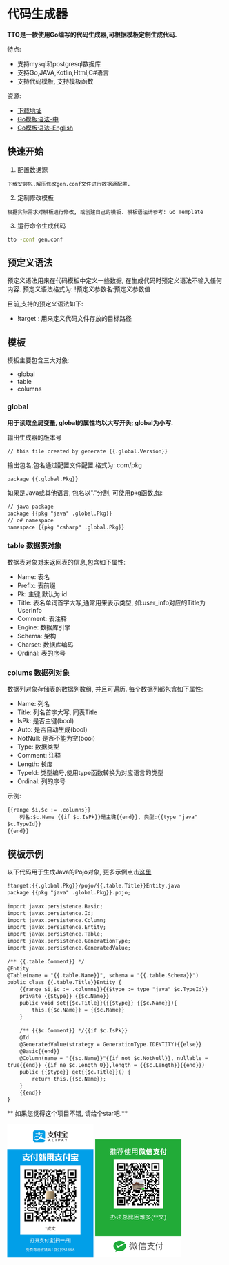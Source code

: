 # 代码生成器

**TTO是一款使用Go编写的代码生成器,可根据模板定制生成代码.**

特点:
- 支持mysql和postgresql数据库
- 支持Go,JAVA,Kotlin,Html,C#语言
- 支持代码模板, 支持模板函数

资源:
- [下载地址](https://github.com/ixre/goex/releases/)
- [Go模板语法-中](http://www.g-var.com/posts/translation/hugo/hugo-21-go-template-primer/)
- [Go模板语法-English](https://golang.org/pkg/text/template/)

## 快速开始

1. 配置数据源
```
下载安装包,解压修改gen.conf文件进行数据源配置.
```
2. 定制修改模板
```
根据实际需求对模板进行修改, 或创建自己的模板. 模板语法请参考: Go Template
```
3. 运行命令生成代码
```bash
tto -conf gen.conf
```

## 预定义语法

预定义语法用来在代码模板中定义一些数据, 在生成代码时预定义语法不输入任何内容.
预定义语法格式为: !预定义参数名:预定义参数值

目前,支持的预定义语法如下:

- !target : 用来定义代码文件存放的目标路径

## 模板

模板主要包含三大对象: 

- global
- table
- columns


### global

**用于读取全局变量, global的属性均以大写开头; global为小写.**

输出生成器的版本号
```
// this file created by generate {{.global.Version}}
```
输出包名,包名通过配置文件配置.格式为: com/pkg
```
package {{.global.Pkg}}
```
如果是Java或其他语言, 包名以"."分割, 可使用pkg函数,如:
```
// java package
package {{pkg "java" .global.Pkg}}
// c# namespace
namespace {{pkg "csharp" .global.Pkg}}
```

### table 数据表对象

数据表对象对来返回表的信息,包含如下属性:

- Name: 表名
- Prefix: 表前缀
- Pk: 主键,默认为:id
- Title: 表名单词首字大写,通常用来表示类型,
  如:user_info对应的Title为UserInfo
- Comment: 表注释
- Engine: 数据库引擎
- Schema: 架构
- Charset: 数据库编码
- Ordinal: 表的序号

### colums 数据列对象

数据列对象存储表的数据列数组, 并且可遍历. 每个数据列都包含如下属性:

- Name: 列名
- Title: 列名首字大写, 同表Title
- IsPk: 是否主键(bool)
- Auto:  是否自动生成(bool)
- NotNull: 是否不能为空(bool)
- Type: 数据类型
- Comment: 注释
- Length: 长度
- TypeId: 类型编号,使用type函数转换为对应语言的类型
- Ordinal: 列的序号

示例:
```
{{range $i,$c := .columns}}
    列名:$c.Name {{if $c.IsPk}}是主键{{end}}, 类型:{{type "java" $c.TypeId}}
{{end}}
```

## 模板示例

以下代码用于生成Java的Pojo对象, 更多示例点击[这里](templates)

```
!target:{{.global.Pkg}}/pojo/{{.table.Title}}Entity.java
package {{pkg "java" .global.Pkg}}.pojo;

import javax.persistence.Basic;
import javax.persistence.Id;
import javax.persistence.Column;
import javax.persistence.Entity;
import javax.persistence.Table;
import javax.persistence.GenerationType;
import javax.persistence.GeneratedValue;

/** {{.table.Comment}} */
@Entity
@Table(name = "{{.table.Name}}", schema = "{{.table.Schema}}")
public class {{.table.Title}}Entity {
    {{range $i,$c := .columns}}{{$type := type "java" $c.TypeId}}
    private {{$type}} {{$c.Name}}
    public void set{{$c.Title}}({{$type}} {{$c.Name}}){
        this.{{$c.Name}} = {{$c.Name}}
    }

    /** {{$c.Comment}} */{{if $c.IsPk}}
    @Id
    @GeneratedValue(strategy = GenerationType.IDENTITY){{else}}
    @Basic{{end}}
    @Column(name = "{{$c.Name}}"{{if not $c.NotNull}}, nullable = true{{end}} {{if ne $c.Length 0}},length = {{$c.Length}}{{end}})
    public {{$type}} get{{$c.Title}}() {
        return this.{{$c.Name}};
    }
    {{end}}
}

```

** 如果您觉得这个项目不错, 请给个star吧.**



<img src="images/cq-alipay.jpg" width="200" class="pull-left"/>
<img src="images/cq-wx.png" width="200" class="pull-right"/>
